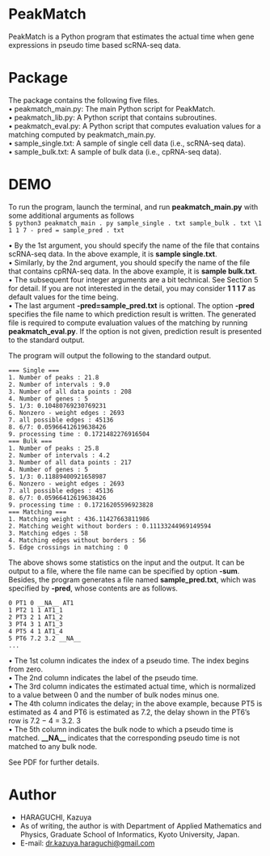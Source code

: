 # PeakMatch
PeakMatch is a Python program that estimates the actual time when gene expressions in pseudo time based scRNA-seq data.

# Package
The package contains the following five files.  
• peakmatch_main.py: The main Python script for PeakMatch.  
• peakmatch_lib.py: A Python script that contains subroutines.  
• peakmatch_eval.py: A Python script that computes evaluation values for a matching computed by peakmatch_main.py.  
• sample_single.txt: A sample of single cell data (i.e., scRNA-seq data).  
• sample_bulk.txt: A sample of bulk data (i.e., cpRNA-seq data).  

# DEMO
To run the program, launch the terminal, and run **peakmatch_main.py** with some additional arguments as follows  
`$ python3 peakmatch_main . py sample_single . txt sample_bulk . txt \1 1 1 7 - pred = sample_pred . txt`
    
• By the 1st argument, you should specify the name of the file that contains scRNA-seq
data. In the above example, it is **sample single.txt**.  
• Similarly, by the 2nd argument, you should specify the name of the file that contains
cpRNA-seq data. In the above example, it is **sample bulk.txt**.  
• The subsequent four integer arguments are a bit technical. See Section 5 for detail.
If you are not interested in the detail, you may consider **1 1 1 7** as default values
for the time being.  
• The last argument **-pred=sample_pred.txt** is optional. The option **-pred** specifies
the file name to which prediction result is written. The generated file is required to
compute evaluation values of the matching by running **peakmatch_eval.py**. If the
option is not given, prediction result is presented to the standard output.  

The program will output the following to the standard output.  

    === Single ===
    1. Number of peaks : 21.8
    2. Number of intervals : 9.0
    3. Number of all data points : 208
    4. Number of genes : 5
    5. 1/3: 0.10480769230769231
    6. Nonzero - weight edges : 2693
    7. all possible edges : 45136
    8. 6/7: 0.05966412619638426
    9. processing time : 0.1721482276916504
    === Bulk ===
    1. Number of peaks : 25.8
    2. Number of intervals : 4.2
    3. Number of all data points : 217
    4. Number of genes : 5
    5. 1/3: 0.11889400921658987
    6. Nonzero - weight edges : 2693
    7. all possible edges : 45136
    8. 6/7: 0.05966412619638426
    9. processing time : 0.17216205596923828
    === Matching ===
    1. Matching weight : 436.11427663811986
    2. Matching weight without borders : 0.11133244969149594
    3. Matching edges : 58
    4. Matching edges without borders : 56
    5. Edge crossings in matching : 0  
    
The above shows some statistics on the input and the output. It can be output to a file,
where the file name can be specified by option **-sum**.  
Besides, the program generates a file named **sample_pred.txt**, which was specified by
**-pred**, whose contents are as follows.

    0 PT1 0 __NA__ AT1
    1 PT2 1 1 AT1_1
    2 PT3 2 1 AT1_2
    3 PT4 3 1 AT1_3
    4 PT5 4 1 AT1_4
    5 PT6 7.2 3.2 __NA__
    ...
    
• The 1st column indicates the index of a pseudo time. The index begins from zero.  
• The 2nd column indicates the label of the pseudo time.  
• The 3rd column indicates the estimated actual time, which is normalized to a value
between 0 and the number of bulk nodes minus one.  
• The 4th column indicates the delay; in the above example, because PT5 is estimated
as 4 and PT6 is estimated as 7.2, the delay shown in the PT6’s row is 7.2 − 4 = 3.2.
3  
• The 5th column indicates the bulk node to which a pseudo time is matched. **\_\_NA\_\_**
indicates that the corresponding pseudo time is not matched to any bulk node.  

See PDF for further details.

# Author
* HARAGUCHI, Kazuya
* As of writing, the author is with Department of Applied Mathematics and Physics, Graduate School
of Informatics, Kyoto University, Japan. 
* E-mail: dr.kazuya.haraguchi@gmail.com
